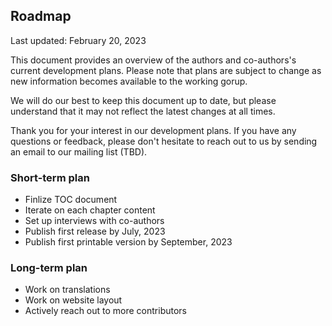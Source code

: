 ## Roadmap

Last updated: February 20, 2023

This document provides an overview of the authors and co-authors's current development plans. Please note that plans are subject to change as new information becomes available to the working gorup.

We will do our best to keep this document up to date, but please understand that it may not reflect the latest changes at all times.

Thank you for your interest in our development plans. If you have any questions or feedback, please don't hesitate to reach out to us by sending an email to our mailing list (TBD).

### Short-term plan

* Finlize TOC document
* Iterate on each chapter content
* Set up interviews with co-authors
* Publish first release by July, 2023
* Publish first printable version by September, 2023

### Long-term plan

* Work on translations
* Work on website layout
* Actively reach out to more contributors